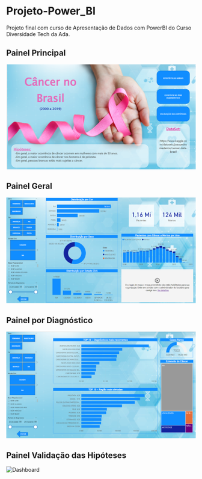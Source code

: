 # Projeto-Power_BI
Projeto final com curso de Apresentação de Dados com PowerBI do Curso Diversidade Tech da Ada.

## Painel Principal
![Dashboard](https://github.com/celsobrf/Projeto-Power_BI/blob/main/Pagina01.png?raw=true)

## Painel Geral
![Dashboard](https://github.com/celsobrf/Projeto-Power_BI/blob/main/Pagina02.png?raw=true)

## Painel por Diagnóstico
![Dashboard](https://github.com/celsobrf/Projeto-Power_BI/blob/main/Pagina03.png?raw=true)

## Painel Validação das Hipóteses
![Dashboard](https://github.com/celsobrf/Projeto-Power_BI/blob/main/Tarefa04.png?raw=true)

